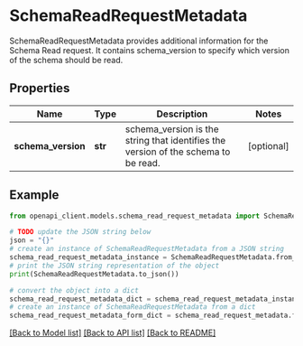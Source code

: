 # SchemaReadRequestMetadata

SchemaReadRequestMetadata provides additional information for the Schema Read request. It contains schema_version to specify which version of the schema should be read.

## Properties

Name | Type | Description | Notes
------------ | ------------- | ------------- | -------------
**schema_version** | **str** | schema_version is the string that identifies the version of the schema to be read. | [optional] 

## Example

```python
from openapi_client.models.schema_read_request_metadata import SchemaReadRequestMetadata

# TODO update the JSON string below
json = "{}"
# create an instance of SchemaReadRequestMetadata from a JSON string
schema_read_request_metadata_instance = SchemaReadRequestMetadata.from_json(json)
# print the JSON string representation of the object
print(SchemaReadRequestMetadata.to_json())

# convert the object into a dict
schema_read_request_metadata_dict = schema_read_request_metadata_instance.to_dict()
# create an instance of SchemaReadRequestMetadata from a dict
schema_read_request_metadata_form_dict = schema_read_request_metadata.from_dict(schema_read_request_metadata_dict)
```
[[Back to Model list]](../README.md#documentation-for-models) [[Back to API list]](../README.md#documentation-for-api-endpoints) [[Back to README]](../README.md)


